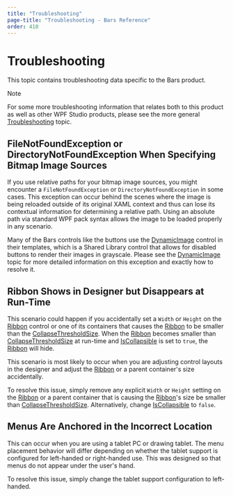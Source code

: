 ```yaml
---
title: "Troubleshooting"
page-title: "Troubleshooting - Bars Reference"
order: 410
---
```

# Troubleshooting

This topic contains troubleshooting data specific to the Bars product.

> [!NOTE]
> For some more troubleshooting information that relates both to this product as well as other WPF Studio products, please see the more general [Troubleshooting](../troubleshooting.md) topic.

## FileNotFoundException or DirectoryNotFoundException When Specifying Bitmap Image Sources

If you use relative paths for your bitmap image sources, you might encounter a `FileNotFoundException` or `DirectoryNotFoundException` in some cases.  This exception can occur behind the scenes where the image is being reloaded outside of its original XAML context and thus can lose its contextual information for determining a relative path.  Using an absolute path via standard WPF pack syntax allows the image to be loaded properly in any scenario.

Many of the Bars controls like the buttons use the [DynamicImage](../shared/windows-controls/dynamicimage.md) control in their templates, which is a Shared Library control that allows for disabled buttons to render their images in grayscale.  Please see the [DynamicImage](../shared/windows-controls/dynamicimage.md) topic for more detailed information on this exception and exactly how to resolve it.

## Ribbon Shows in Designer but Disappears at Run-Time

This scenario could happen if you accidentally set a `Width` or `Height` on the [Ribbon](xref:@ActiproUIRoot.Controls.Bars.Ribbon) control or one of its containers that causes the [Ribbon](xref:@ActiproUIRoot.Controls.Bars.Ribbon) to be smaller than the [CollapseThresholdSize](xref:@ActiproUIRoot.Controls.Bars.Ribbon.CollapseThresholdSize).  When the [Ribbon](xref:@ActiproUIRoot.Controls.Bars.Ribbon) becomes smaller than [CollapseThresholdSize](xref:@ActiproUIRoot.Controls.Bars.Ribbon.CollapseThresholdSize) at run-time and [IsCollapsible](xref:@ActiproUIRoot.Controls.Bars.Ribbon.IsCollapsible) is set to `true`, the [Ribbon](xref:@ActiproUIRoot.Controls.Bars.Ribbon) will hide.

This scenario is most likely to occur when you are adjusting control layouts in the designer and adjust the [Ribbon](xref:@ActiproUIRoot.Controls.Bars.Ribbon) or a parent container's size accidentally.

To resolve this issue, simply remove any explicit `Width` or `Height` setting on the [Ribbon](xref:@ActiproUIRoot.Controls.Bars.Ribbon) or a parent container that is causing the [Ribbon](xref:@ActiproUIRoot.Controls.Bars.Ribbon)'s size be smaller than [CollapseThresholdSize](xref:@ActiproUIRoot.Controls.Bars.Ribbon.CollapseThresholdSize).  Alternatively, change [IsCollapsible](xref:@ActiproUIRoot.Controls.Bars.Ribbon.IsCollapsible) to `false`.

## Menus Are Anchored in the Incorrect Location

This can occur when you are using a tablet PC or drawing tablet. The menu placement behavior will differ depending on whether the tablet support is configured for left-handed or right-handed use. This was designed so that menus do not appear under the user's hand.

To resolve this issue, simply change the tablet support configuration to left-handed.
